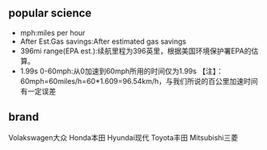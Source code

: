 ## popular science
- mph:miles per hour
- After Est.Gas savings:After estimated gas savings
- 396mi  range(EPA est.):续航里程为396英里，根据美国环境保护署EPA的估算。
- 1.99s  0-60mph:从0加速到60mph所用的时间仅为1.99s
【注】：60mph=60miles/h=60*1.609=96.54km/h，与我们所说的百公里加速时间有一定误差

## brand
Volakswagen大众
Honda本田
Hyundai现代
Toyota丰田
Mitsubishi三菱
